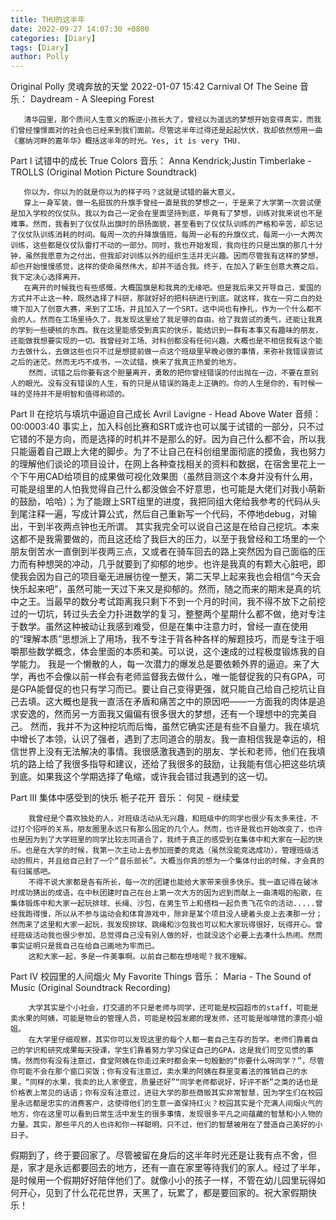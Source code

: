 ```yaml
---
title: THU的这半年
date: 2022-09-27 14:07:30 +0800
categories: [Diary]
tags: [Diary]
author: Polly
---
```







Original Polly  灵魂奔放的天堂  2022-01-07 15:42
Carnival Of The Seine
音乐：
Daydream - A Sleeping Forest

       清华园里，那个质问人生意义的叛逆小孩长大了，曾经以为遥远的梦想开始变得真实，而我们曾经憧憬面对的社会也已经来到我们面前。尽管这半年过得还是起起伏伏，我却依然想用一曲《塞纳河畔的嘉年华》概括这半年的时光。Yes, it is very THU.

Part I    试错中的成长
True Colors
音乐：
Anna Kendrick;Justin Timberlake - TROLLS (Original Motion Picture Soundtrack)

       你以为，你以为的就是你以为的样子吗？这就是试错的最大意义。
       穿上一身军装，做一名挺拔的升旗手曾经一直是我的梦想之一，于是来了大学第一次尝试便是加入学校的仪仗队。我以为自己一定会在里面坚持到底，毕竟有了梦想，训练对我来说也不是难事。然而，我看到了仪仗队出旗时的昂扬面貌，甚至看到了仪仗队训练的严格和辛苦，却忘记了仪仗队训练消耗的时间。每周一次的升降旗值班，每周一必有的升旗仪式，每周一小一大两次训练，这些都是仪仗队雷打不动的一部分。同时，我也开始发现，我向往的只是出旗的那几十分钟，虽然我愿意为之付出，但我却对训练以外的组织生活并无兴趣。因而尽管我有这样的梦想，却也开始慢慢感觉，这样的使命虽然伟大，却并不适合我。终于，在加入了新生创意大赛之后，我下定决心选择离开。
       在离开的时候我也有些感慨，大概国旗是和我真的无缘吧。但是我后来又开导自己，爱国的方式并不止这一种，既然选择了科研，那就好好的把科研进行到底。就这样，我在一穷二白的处境下加入了创意大赛，来到了工场，并且加入了一个SRT。这中间也有挣扎，作为一个什么都不会的人。然而在工场里待久了，我发现这里给了我足够的自由，给了我尝试的勇气，还能让我真的学到一些硬核的东西。我在这里能感受到真实的快乐，能结识到一群有本事又有趣味的朋友，还能做我想要实现的一切。我曾经对工场、对科创都没有任何兴趣，大概也是不相信我有这个能力去做什么，去做这些也只不过是想提前做一点这个班级里早晚必做的事情，来弥补我错误尝试之后的迷茫。然而无巧不成书，一次试错，换来了我真正热爱的地方。
        然而，试错之后你要有这个胆量离开，勇敢的把你曾经错误的付出抛在一边，不要在意别人的眼光。没有没有错误的人生，有的只是从错误的路走上正确的。你的人生是你的，有时候一味的坚持并不是明智和值得称颂的。

Part II   在挖坑与填坑中逼迫自己成长
Avril Lavigne - Head Above Water
音频：
00:0003:40
        事实上，加入科创比赛和SRT或许也可以属于试错的一部分，只不过它错的不是方向，而是选择的时机并不是那么的好。因为自己什么都不会，所以我只能逼着自己跟上大佬的脚步。为了不让自己在科创组里面彻底的摸鱼，我也努力的理解他们谈论的项目设计，在网上各种查找相关的资料和数据，在宿舍里花上一个下午用CAD给项目的成果做可视化效果图（虽然目测这个本身并没有什么用，可能是组里的人怕我觉得自己什么都没做会不好意思，也可能是大佬们对我小萌新的鼓励，哈哈）；为了能跟上SRT组里的进度，我把同组大佬给我参考的代码从头到尾注释一遍，写成计算公式，然后自己重新写一个代码，不停地debug，对输出，干到半夜两点钟也无所谓。
        其实我完全可以说自己这是在给自己挖坑。本来这都不是我需要做的，而且这还给了我巨大的压力，以至于我曾经和工场里的一个朋友倒苦水一直倒到半夜两三点，又或者在骑车回去的路上突然因为自己面临的压力而有种想哭的冲动，几乎就要到了抑郁的地步。也许是我真的有颗大心脏吧，即使我会因为自己的项目毫无进展彷徨一整天，第二天早上起来我也会相信“今天会快乐起来吧”，虽然可能一天过下来又是抑郁的。然而，随之而来的期末是真的坑中之王。当最早的数分考试距离我只剩下不到一个月的时间，我不得不放下之前挖过的一切坑，转过头去全力扑进数学的复习，整整两个星期什么都不做，绝对专注于数学。虽然这种被动让我感到难受，但是在集中注意力时，曾经一直在使用的“理解本质”思想派上了用场，我不专注于背各种各样的解题技巧，而是专注于咀嚼那些数学概念，体会里面的本质和美。可以说，这个速成的过程极度锻炼我的自学能力。
        我是一个懒散的人，每一次潜力的爆发总是要依赖外界的逼迫。来了大学，再也不会像以前一样会有老师监督我去做什么，唯一能督促我的只有GPA，可是GPA能督促的也只有学习而已。要让自己变得更强，就只能自己给自己挖坑让自己去填。这大概也是我一直活在矛盾和痛苦之中的原因吧——一方面我的肉体是追求安逸的，然而另一方面我又偏偏有很多很大的梦想，还有一个理想中的完美自己。
        然而，我并不为这种挖坑而后悔，虽然它确实还是有些不自量力。我在填坑中增长了本领，认识了强者，遇到了志同道合的朋友。我一直相信我是幸运的，相信世界上没有无法解决的事情。我很感激我遇到的朋友、学长和老师，他们在我填坑的路上给了我很多指导和建议，还给了我很多的鼓励，让我能有信心把这些坑填到底。如果我这个学期选择了龟缩，或许我会错过我遇到的这一切。

Part III  集体中感受到的快乐
栀子花开
音乐：
何炅 - 继续爱


        我曾经是个喜欢独处的人，对班级活动从无兴趣，和班级中的同学也很少有太多来往，不过打个招呼的关系，朋友圈里永远只有那么固定的几个人。然而，也许是我也开始改变了，也许也是因为到了大学班里的同学比较志同道合了，我终于真正的感受到在集体中和大家在一起的快乐。也是在大学的时候，我第一次主动上去参加班委的竞选（虽然没能竞选成功），管理班级活动的照片，并且给自己封了一个“音乐部长”。大概当你真的想为一个集体付出的时候，才会真的有归属感吧。
        不得不说大家都是各有所长，每一次的团建也能给大家带来很多快乐。我一直记得在破冰时成功猜出的成语，在中秋团建时自己在台上第一次大方的因为迟到而献上一曲清唱的船歌，在集体锻炼中和大家一起玩排球、长绳、沙包，在男生节上和搭档一起负责飞花令的活动.....曾经我跑得慢，所以从不参与运动会和体育游戏中，除非是某个项目没人硬着头皮上去凑那一分；然而来了这里和大家一起玩，我发现排球、跳绳和沙包我也可以和大家玩得很好，玩得开心。曾经班级活动我也很少参加，总觉得自己没有别人做的好，也就没这个必要上去凑什么热闹。然而事实证明只是我自己在给自己画地为牢而已。
        这和大家一起，多是一件美事啊。以前自己都在想啥呢？我不理解。

Part IV     校园里的人间烟火
My Favorite Things
音乐：
Maria - The Sound of Music (Original Soundtrack Recording)

        大学其实是个小社会，打交道的不只是老师与同学，还可能是校园超市的staff，可能是卖水果的阿姨，可能是物业的管理人员，可能是校园发廊的理发师，还可能是咖啡馆的漂亮小姐姐。
        在大学里仔细观察，其实你可以发现这里的每个人都一套自己生存的哲学。老师们靠着自己的学识和研究成果每天授课，学生们靠着努力学习保证自己的GPA，这是我们司空见惯的事情。然而你有没有注意过，食堂阿姨在你走过来时都会来一句殷勤的“你要什么呀同学？”，尽管你可能不会在那个窗口买饭；你有没有注意过，卖水果的阿姨在群里变着法的推销自己的水果，“同样的水果，我卖的比人家便宜，质量还好”“同学老师都说好，好评不断”之类的话也是价格表上常见的话语；你有没有注意过，进驻大学的那些商贩其实非常智慧，因为学生们在校园里永远都是忠实的消费客户，这使得他们的生意一直保持红火？校园其实是个充满人间烟火气的地方，你在这里可以看到日常生活中发生的很多事情，发现很多平凡之间蕴藏的智慧和小人物的力量。其实，那些平凡的人也许和你一样聪明，只不过，他们的智慧被用在了营造自己美好的小日子。

假期到了，终于要回家了。尽管被留在身后的这半年时光还是让我有点不舍，但是，家才是永远都要回去的地方，还有一直在家里等待我们的家人。经过了半年，是时候用一个假期好好陪伴他们了。就像小小的孩子一样，不管在幼儿园里玩得如何开心，见到了什么花花世界，天黑了，玩累了，都是要回家的。祝大家假期快乐！